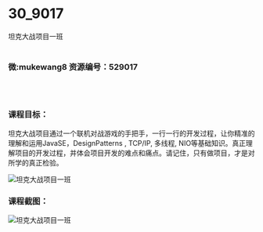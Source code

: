 # 30_9017
坦克大战项目一班
<br/></br>
<h3>微:mukewang8 资源编号：529017</h3>
<br/></br>
<h3>课程目标：</h3>
<p><a title="查看与 坦克大战 相关的文章" target="_blank">坦克大战</a>项目通过一个联机对战游戏的手把手，一行一行的开发过程，让你精准的理解和运用JavaSE，DesignPatterns , TCP/IP, 多线程, NIO等基础知识。真正理解项目的开发过程，并体会项目开发的难点和痛点。请记住，只有做项目，才是对所学的真正检验。</p>
<p><img src="https://www.ko996.com/wp-content/uploads/img/2019/11/356-81-300x215.jpg" alt="坦克大战项目一班"></p>
<h3>课程截图：</h3>
<p><img src="https://www.ko996.com/wp-content/uploads/img/2019/11/11111-30.jpg" alt="坦克大战项目一班"></p>
<p>&nbsp;</p>
